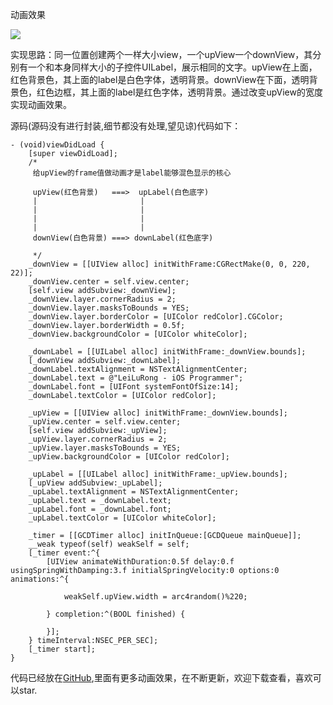 动画效果

![](http://upload-images.jianshu.io/upload_images/1464492-d087235d5aed8792.gif?imageMogr2/auto-orient/strip%7CimageView2/2/w/1240)

实现思路：同一位置创建两个一样大小view，一个upView一个downView，其分别有一个和本身同样大小的子控件UILabel，展示相同的文字。upView在上面，红色背景色，其上面的label是白色字体，透明背景。downView在下面，透明背景色，红色边框，其上面的label是红色字体，透明背景。通过改变upView的宽度实现动画效果。

源码(源码没有进行封装,细节都没有处理,望见谅)代码如下：
```
- (void)viewDidLoad {
    [super viewDidLoad];
    /*
     给upView的frame值做动画才是label能够混色显示的核心
     
     upView(红色背景)   ===>  upLabel(白色底字)
     |                       |
     |                       |
     |                       |
     |                       |
     downView(白色背景) ===> downLabel(红色底字)
     
     */
    _downView = [[UIView alloc] initWithFrame:CGRectMake(0, 0, 220, 22)];
    _downView.center = self.view.center;
    [self.view addSubview:_downView];
    _downView.layer.cornerRadius = 2;
    _downView.layer.masksToBounds = YES;
    _downView.layer.borderColor = [UIColor redColor].CGColor;
    _downView.layer.borderWidth = 0.5f;
    _downView.backgroundColor = [UIColor whiteColor];
    
    _downLabel = [[UILabel alloc] initWithFrame:_downView.bounds];
    [_downView addSubview:_downLabel];
    _downLabel.textAlignment = NSTextAlignmentCenter;
    _downLabel.text = @"LeiLuRong - iOS Programmer";
    _downLabel.font = [UIFont systemFontOfSize:14];
    _downLabel.textColor = [UIColor redColor];
    
    _upView = [[UIView alloc] initWithFrame:_downView.bounds];
    _upView.center = self.view.center;
    [self.view addSubview:_upView];
    _upView.layer.cornerRadius = 2;
    _upView.layer.masksToBounds = YES;
    _upView.backgroundColor = [UIColor redColor];
    
    _upLabel = [[UILabel alloc] initWithFrame:_upView.bounds];
    [_upView addSubview:_upLabel];
    _upLabel.textAlignment = NSTextAlignmentCenter;
    _upLabel.text = _downLabel.text;
    _upLabel.font = _downLabel.font;
    _upLabel.textColor = [UIColor whiteColor];
    
    _timer = [[GCDTimer alloc] initInQueue:[GCDQueue mainQueue]];
    __weak typeof(self) weakSelf = self;
    [_timer event:^{
        [UIView animateWithDuration:0.5f delay:0.f usingSpringWithDamping:3.f initialSpringVelocity:0 options:0 animations:^{
            
            weakSelf.upView.width = arc4random()%220;
            
        } completion:^(BOOL finished) {
            
        }];
    } timeInterval:NSEC_PER_SEC];
    [_timer start];
}
```
代码已经放在[GitHub](https://github.com/Fendouzhe/LRAnimations),里面有更多动画效果，在不断更新，欢迎下载查看，喜欢可以star.
